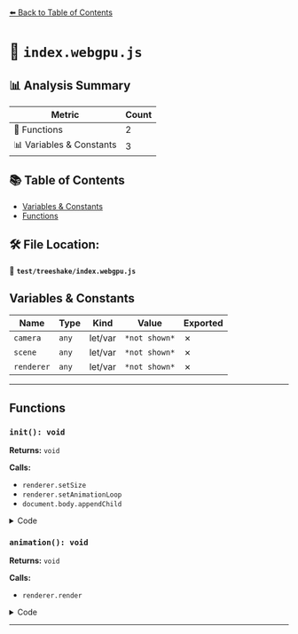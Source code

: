 [⬅️ Back to Table of Contents](../../index.md)

# 📄 `index.webgpu.js`

## 📊 Analysis Summary

| Metric | Count |
|--------|-------|
| 🔧 Functions | 2 |
| 📊 Variables & Constants | 3 |

## 📚 Table of Contents

- [Variables & Constants](#variables-constants)
- [Functions](#functions)

## 🛠️ File Location:
📂 **`test/treeshake/index.webgpu.js`**

## Variables & Constants

| Name | Type | Kind | Value | Exported |
|------|------|------|-------|----------|
| `camera` | `any` | let/var | `*not shown*` | ✗ |
| `scene` | `any` | let/var | `*not shown*` | ✗ |
| `renderer` | `any` | let/var | `*not shown*` | ✗ |


---

## Functions

### `init(): void`

**Returns:** `void`

**Calls:**

- `renderer.setSize`
- `renderer.setAnimationLoop`
- `document.body.appendChild`

<details><summary>Code</summary>

```typescript
function init() {

	camera = new THREE.PerspectiveCamera( 70, window.innerWidth / window.innerHeight, 0.01, 10 );

	scene = new THREE.Scene();

	renderer = new THREE.WebGPURenderer( { antialias: true } );
	renderer.setSize( window.innerWidth, window.innerHeight );
	renderer.setAnimationLoop( animation );
	document.body.appendChild( renderer.domElement );

}
```
</details>

### `animation(): void`

**Returns:** `void`

**Calls:**

- `renderer.render`

<details><summary>Code</summary>

```typescript
function animation( ) {

	renderer.render( scene, camera );

}
```
</details>


---